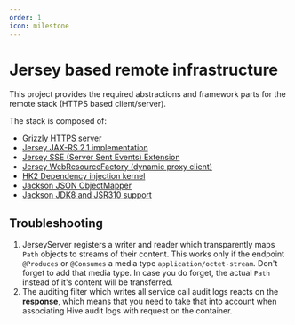 ```yaml
---
order: 1
icon: milestone
---
```

# Jersey based remote infrastructure

This project provides the required abstractions and framework parts for the remote stack (HTTPS based client/server).

The stack is composed of:

* [Grizzly HTTPS server](https://javaee.github.io/grizzly/)
* [Jersey JAX-RS 2.1 implementation](https://jersey.github.io/)
* [Jersey SSE (Server Sent Events) Extension](https://jersey.github.io/documentation/latest/sse.html)
* [Jersey WebResourceFactory (dynamic proxy client)](https://allegro.tech/2015/05/JAX-RS-client-api.html)
* [HK2 Dependency injection kernel](https://javaee.github.io/hk2/)
* [Jackson JSON ObjectMapper](https://github.com/FasterXML/jackson)
* [Jackson JDK8 and JSR310 support](https://github.com/FasterXML/jackson-modules-java8)

## Troubleshooting

1. JerseyServer registers a writer and reader which transparently maps `Path` objects to streams of their content. This works only if the endpoint `@Produces` or `@Consumes` a media type `application/octet-stream`. Don't forget to add that media type. In case you do forget, the actual `Path` instead of it's content will be transferred.
2. The auditing filter which writes all service call audit logs reacts on the **response**, which means that you need to take that into account when associating Hive audit logs with request on the container.
